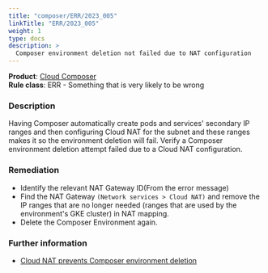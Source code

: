 ```yaml
---
title: "composer/ERR/2023_005"
linkTitle: "ERR/2023_005"
weight: 1
type: docs
description: >
  Composer environment deletion not failed due to NAT configuration
---
```


**Product**: [Cloud Composer](https://cloud.google.com/composer)\
**Rule class**: ERR - Something that is very likely to be wrong

### Description

Having Composer automatically create pods and services' secondary IP ranges and
then configuring Cloud NAT for the subnet and these ranges makes it so the
environment deletion will fail. Verify a Composer environment deletion attempt
failed due to a Cloud NAT configuration.

### Remediation

- Identify the relevant NAT Gateway ID(From the error message)
- Find the NAT Gateway `(Network services > Cloud NAT)` and remove the IP ranges that are no longer needed (ranges that are used by the environment's GKE cluster) in NAT mapping.
- Delete the Composer Environment again.

### Further information

- [Cloud NAT prevents Composer environment deletion](https://cloud.google.com/knowledge/kb/cloud-nat-prevents-composer-environment-deletion-000004225)
